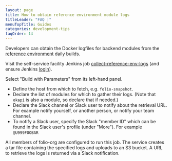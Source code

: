 ```yaml
---
layout: page
title: How to obtain reference environment module logs
titleLeader: "FAQ |"
menuTopTitle: Guides
categories: development-tips
faqOrder: 14
---
```


Developers can obtain the Docker logfiles for backend modules from the [reference environment](/guides/automation/#reference-environments) daily builds.

Visit the self-service facility Jenkins job [collect-reference-env-logs](https://jenkins-aws.indexdata.com/job/Automation/job/collect-reference-env-logs/) (and ensure Jenkins [login](/guides/automation/#jenkins)).

Select "Build with Parameters" from its left-hand panel.

* Define the host from which to fetch, e.g. `folio-snapshot`.
* Declare the list of modules for which to gather their logs.
  (Note that `okapi` is also a module, so declare that if needed.)
* Declare the Slack channel or Slack user to notify about the retrieval URL.
For example notify yourself, or another person, or notify your team channel.
* To notify a Slack user, specify the Slack "member ID" which can be found in the Slack user's profile (under "More"). For example `@U999FOOBAR`

All members of folio-org are configured to run this job. The service creates a tar file containing the specified logs and uploads to an S3 bucket. A URL to retrieve the logs is returned via a Slack notification.

